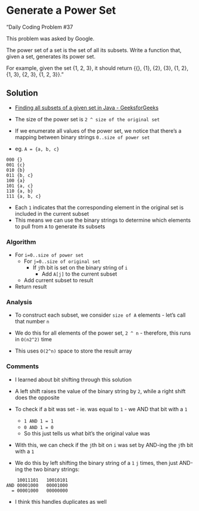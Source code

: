 # Generate a Power Set

“Daily Coding Problem #37

This problem was asked by Google.

The power set of a set is the set of all its subsets. Write a function that, given a set, generates its power set.

For example, given the set {1, 2, 3}, it should return {{}, {1}, {2}, {3}, {1, 2}, {1, 3}, {2, 3}, {1, 2, 3}}.”

## Solution

* [Finding all subsets of a given set in Java - GeeksforGeeks](https://www.geeksforgeeks.org/finding-all-subsets-of-a-given-set-in-java/)

* The size of the power set is `2 ^ size of the original set`
* If we enumerate all values of the power set, we notice that there’s a mapping between binary strings `0..size of power set`

* eg. `A = {a, b, c}`
```
000	{}
001	{c}
010	{b}
011	{b, c}
100	{a}
101	{a, c}
110	{a, b}
111	{a, b, c}
```

* Each `1` indicates that the corresponding element in the original set is included in the current subset
* This means we can use the binary strings to determine which elements to pull from `A` to generate its subsets

### Algorithm

* For `i=0..size of power set`
	* For `j=0..size of original set`
		* If `j`th bit is set on the binary string of `i`
			* Add `A[j]` to the current subset
	* Add current subset to result
* Return result

### Analysis

* To construct each subset, we consider `size of A` elements - let’s call that number `n`
* We do this for all elements of the power set, `2 ^ n` - therefore, this runs in `O(n2^2)` time

* This uses `O(2^n)` space to store the result array

### Comments

* I learned about bit shifting through this solution
* A left shift raises the value of the binary string by `2`, while a right shift does the opposite

* To check if a bit was set - ie. was equal to `1` - we AND that bit with a `1`
	* `1 AND 1 = 1`
	* `0 AND 1 = 0`
	* So this just tells us what bit’s the original value was
* With this, we can check if the `j`th bit on `i` was set by AND-ing the `j`th bit with a `1`
* We do this by left shifting the binary string of a `1` `j` times, then just AND-ing the two binary strings:
```
    10011101   10010101
AND 00001000   00001000
  = 00001000   00000000
```

* I think this handles duplicates as well
